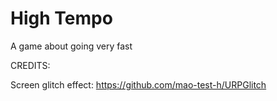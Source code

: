 # High Tempo
 A game about going very fast



CREDITS:

Screen glitch effect:
https://github.com/mao-test-h/URPGlitch
